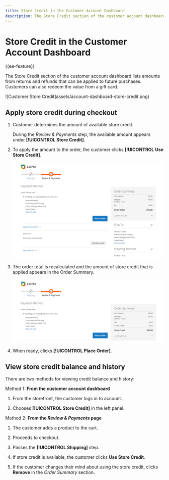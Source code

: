 ```yaml
---
title: Store Credit in the Customer Account Dashboard
description: The Store Credit section of the customer account dashboard lists amounts from returns and refunds that can be applied to future purchases.
---
```


# Store Credit in the Customer Account Dashboard

{{ee-feature}}

The Store Credit section of the customer account dashboard lists amounts from returns and refunds that can be applied to future purchases. Customers can also redeem the value from a gift card.

![Customer Store Credit]assets/account-dashboard-store-credit.png)

## Apply store credit during checkout

1. Customer determines the amount of available store credit.

   During the _Review & Payments_ step, the available amount appears under **[!UICONTROL Store Credit]**.

1. To apply the amount to the order, the customer clicks **[!UICONTROL Use Store Credit]**.

   ![Use Store Credit](assets/storefront-checkout-use-store-credit.png)

1. The order total is recalculated and the amount of store credit that is applied appears in the Order Summary.

   ![Order Summary with Store Credit](assets/storefront-checkout-use-store-credit-order-summary.png)

1. When ready, clicks **[!UICONTROL Place Order]**.

## View store credit balance and history

There are two methods for viewing credit balance and history:

Method 1: **From the customer account dashboard**

1. From the storefront, the customer logs in to account.

1. Chooses **[!UICONTROL Store Credit]** in the left panel.

Method 2: **From the _Review & Payments_ page**

1. The customer adds a product to the cart.

1. Proceeds to checkout.

1. Passes the **[!UICONTROL Shipping]** step.

1. If store credit is available, the customer clicks **Use Store Credit**.

1. If the customer changes their mind about using the store credit, clicks **Remove** in the _Order Summary_ section.
